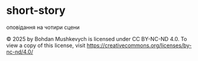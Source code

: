 # short-story
оповідання на чотири сцени


© 2025 by Bohdan Mushkevych is licensed under CC BY-NC-ND 4.0. To view a copy of this license, visit https://creativecommons.org/licenses/by-nc-nd/4.0/
